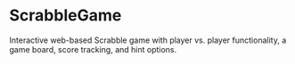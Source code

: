 # ScrabbleGame
Interactive web-based Scrabble game with player vs. player functionality, a game board, score tracking, and hint options. 

